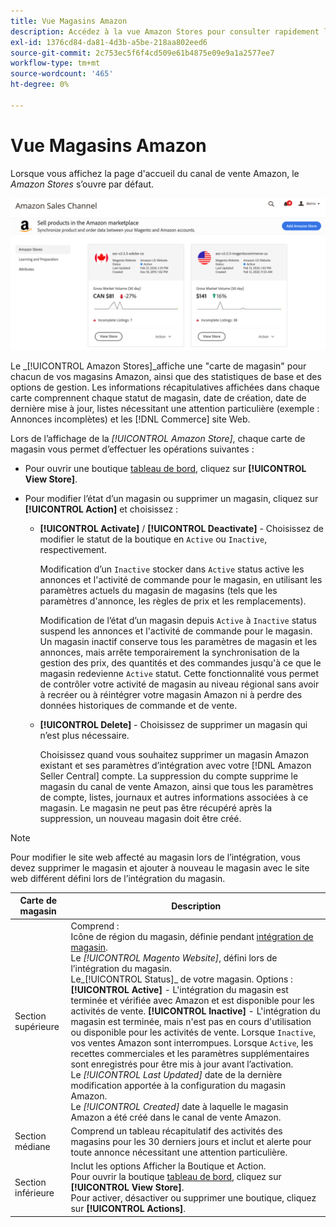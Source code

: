 ```yaml
---
title: Vue Magasins Amazon
description: Accédez à la vue Amazon Stores pour consulter rapidement les statistiques de base de chacun de vos magasins Amazon et accéder aux options de gestion.
exl-id: 1376cd84-da81-4d3b-a5be-218aa802eed6
source-git-commit: 2c753ec5f6f4cd509e61b4875e09e9a1a2577ee7
workflow-type: tm+mt
source-wordcount: '465'
ht-degree: 0%

---
```


# Vue Magasins Amazon

Lorsque vous affichez la page d&#39;accueil du canal de vente Amazon, le _Amazon Stores_ s’ouvre par défaut.

![Vue Magasins Amazon](assets/amazon-sales-channel-home-tabs.png)

Le _[!UICONTROL Amazon Stores]_affiche une &quot;carte de magasin&quot; pour chacun de vos magasins Amazon, ainsi que des statistiques de base et des options de gestion. Les informations récapitulatives affichées dans chaque carte comprennent chaque statut de magasin, date de création, date de dernière mise à jour, listes nécessitant une attention particulière (exemple : Annonces incomplètes) et les [!DNL Commerce] site Web.

Lors de l’affichage de la _[!UICONTROL Amazon Store]_, chaque carte de magasin vous permet d’effectuer les opérations suivantes :

- Pour ouvrir une boutique [tableau de bord](./amazon-store-dashboard.md), cliquez sur **[!UICONTROL View Store]**.

- Pour modifier l’état d’un magasin ou supprimer un magasin, cliquez sur **[!UICONTROL Action]** et choisissez :

   - **[!UICONTROL Activate]** / **[!UICONTROL Deactivate]** - Choisissez de modifier le statut de la boutique en `Active` ou `Inactive`, respectivement.

      Modification d’un `Inactive` stocker dans `Active` status active les annonces et l&#39;activité de commande pour le magasin, en utilisant les paramètres actuels du magasin de magasins (tels que les paramètres d&#39;annonce, les règles de prix et les remplacements).

      Modification de l’état d’un magasin depuis `Active` à `Inactive` status suspend les annonces et l&#39;activité de commande pour le magasin. Un magasin inactif conserve tous les paramètres de magasin et les annonces, mais arrête temporairement la synchronisation de la gestion des prix, des quantités et des commandes jusqu&#39;à ce que le magasin redevienne `Active` statut. Cette fonctionnalité vous permet de contrôler votre activité de magasin au niveau régional sans avoir à recréer ou à réintégrer votre magasin Amazon ni à perdre des données historiques de commande et de vente.

   - **[!UICONTROL Delete]** - Choisissez de supprimer un magasin qui n’est plus nécessaire.

      Choisissez quand vous souhaitez supprimer un magasin Amazon existant et ses paramètres d’intégration avec votre [!DNL Amazon Seller Central] compte. La suppression du compte supprime le magasin du canal de vente Amazon, ainsi que tous les paramètres de compte, listes, journaux et autres informations associées à ce magasin. Le magasin ne peut pas être récupéré après la suppression, un nouveau magasin doit être créé.

>[!NOTE]
>Pour modifier le site web affecté au magasin lors de l’intégration, vous devez supprimer le magasin et ajouter à nouveau le magasin avec le site web différent défini lors de l’intégration du magasin.

| Carte de magasin | Description |
|--- |--- |
| Section supérieure | Comprend : <br>Icône de région du magasin, définie pendant [intégration de magasin](./store-integration.md).<br> Le _[!UICONTROL Magento Website]_, défini lors de l’intégration du magasin.<br>Le_[!UICONTROL Status]_ de votre magasin. Options : **[!UICONTROL Active]** - L&#39;intégration du magasin est terminée et vérifiée avec Amazon et est disponible pour les activités de vente. **[!UICONTROL Inactive]** - L&#39;intégration du magasin est terminée, mais n&#39;est pas en cours d&#39;utilisation ou disponible pour les activités de vente. Lorsque `Inactive`, vos ventes Amazon sont interrompues. Lorsque `Active`, les recettes commerciales et les paramètres supplémentaires sont enregistrés pour être mis à jour avant l’activation.<br>Le *[!UICONTROL Last Updated]* date de la dernière modification apportée à la configuration du magasin Amazon.<br>Le *[!UICONTROL Created]* date à laquelle le magasin Amazon a été créé dans le canal de vente Amazon. |
| Section médiane | Comprend un tableau récapitulatif des activités des magasins pour les 30 derniers jours et inclut et alerte pour toute annonce nécessitant une attention particulière. |
| Section inférieure | Inclut les options Afficher la Boutique et Action.<br>Pour ouvrir la boutique [tableau de bord](./amazon-store-dashboard.md), cliquez sur **[!UICONTROL View Store]**.<br>Pour activer, désactiver ou supprimer une boutique, cliquez sur **[!UICONTROL Actions]**. |
